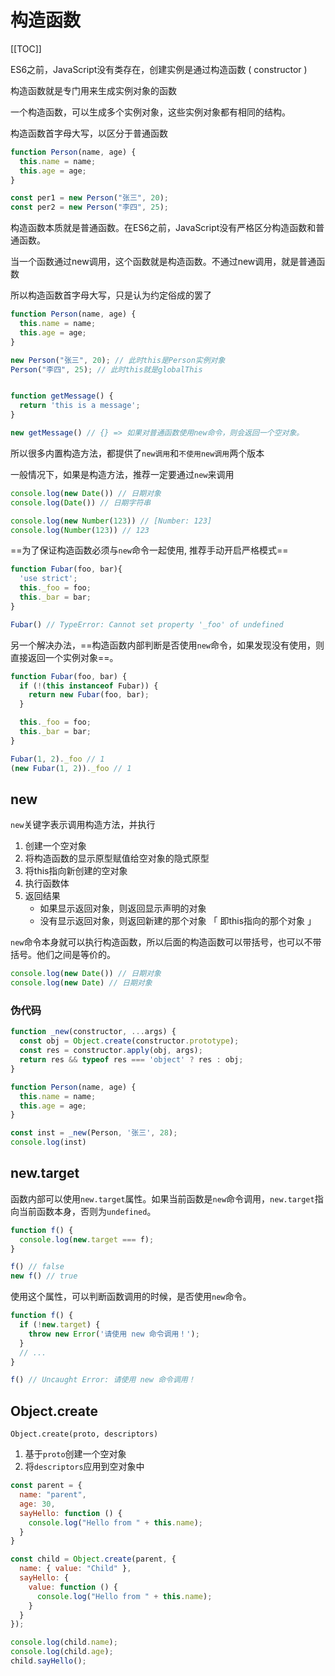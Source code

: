 # 构造函数

[[TOC]]

ES6之前，JavaScript没有类存在，创建实例是通过构造函数 ( constructor )

构造函数就是专门用来生成实例对象的函数

一个构造函数，可以生成多个实例对象，这些实例对象都有相同的结构。

构造函数首字母大写，以区分于普通函数

```js
function Person(name, age) {
  this.name = name;
  this.age = age; 
}

const per1 = new Person("张三", 20);
const per2 = new Person("李四", 25);
```



构造函数本质就是普通函数。在ES6之前，JavaScript没有严格区分构造函数和普通函数。

当一个函数通过new调用，这个函数就是构造函数。不通过new调用，就是普通函数

所以构造函数首字母大写，只是认为约定俗成的罢了

```js
function Person(name, age) {
  this.name = name;
  this.age = age; 
}

new Person("张三", 20); // 此时this是Person实例对象 
Person("李四", 25); // 此时this就是globalThis


function getMessage() {
  return 'this is a message';
}

new getMessage() // {} => 如果对普通函数使用new命令，则会返回一个空对象。
```



所以很多内置构造方法，都提供了`new调用`和`不使用new调用`两个版本

一般情况下，如果是构造方法，推荐一定要通过`new`来调用

```js
console.log(new Date()) // 日期对象
console.log(Date()) // 日期字符串

console.log(new Number(123)) // [Number: 123]
console.log(Number(123)) // 123
```



==为了保证构造函数必须与`new`命令一起使用,  推荐手动开启严格模式==

```js
function Fubar(foo, bar){
  'use strict';
  this._foo = foo;
  this._bar = bar;
}

Fubar() // TypeError: Cannot set property '_foo' of undefined
```



另一个解决办法，==构造函数内部判断是否使用`new`命令，如果发现没有使用，则直接返回一个实例对象==。

```js
function Fubar(foo, bar) {
  if (!(this instanceof Fubar)) {
    return new Fubar(foo, bar);
  }

  this._foo = foo;
  this._bar = bar;
}

Fubar(1, 2)._foo // 1
(new Fubar(1, 2))._foo // 1
```



## new

`new`关键字表示调用构造方法，并执行

1. 创建一个空对象
2. 将构造函数的显示原型赋值给空对象的隐式原型
3. 将this指向新创建的空对象
4. 执行函数体
5. 返回结果
   + 如果显示返回对象，则返回显示声明的对象
   + 没有显示返回对象，则返回新建的那个对象 「 即this指向的那个对象 」



`new`命令本身就可以执行构造函数，所以后面的构造函数可以带括号，也可以不带括号。他们之间是等价的。

```js
console.log(new Date()) // 日期对象
console.log(new Date) // 日期对象
```



### 伪代码

```js
function _new(constructor, ...args) {
  const obj = Object.create(constructor.prototype);
  const res = constructor.apply(obj, args);
  return res && typeof res === 'object' ? res : obj;
}

function Person(name, age) {
  this.name = name;
  this.age = age;
}

const inst = _new(Person, '张三', 28);
console.log(inst)
```



## new.target

函数内部可以使用`new.target`属性。如果当前函数是`new`命令调用，`new.target`指向当前函数本身，否则为`undefined`。

```js
function f() {
  console.log(new.target === f);
}

f() // false
new f() // true
```



使用这个属性，可以判断函数调用的时候，是否使用`new`命令。

```js
function f() {
  if (!new.target) {
    throw new Error('请使用 new 命令调用！');
  }
  // ...
}

f() // Uncaught Error: 请使用 new 命令调用！
```



## Object.create

```shell
Object.create(proto, descriptors)
```

1. 基于`proto`创建一个空对象
2. 将`descriptors`应用到空对象中

```js
const parent = {
  name: "parent",
  age: 30,
  sayHello: function () {
    console.log("Hello from " + this.name);
  }
}

const child = Object.create(parent, {
  name: { value: "Child" },
  sayHello: {
    value: function () {
      console.log("Hello from " + this.name);
    }
  }
});

console.log(child.name);
console.log(child.age);
child.sayHello();
```


